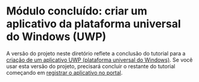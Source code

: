 # <a name="completed-module-create-a-universal-windows-platform-uwp-app"></a>Módulo concluído: criar um aplicativo da plataforma universal do Windows (UWP)

A versão do projeto neste diretório reflete a conclusão do tutorial para a [criação de um aplicativo UWP (plataforma universal do Windows)](https://docs.microsoft.com/graph/training/uwp-tutorial?tutorial-step=1). Se você usar esta versão do projeto, precisará concluir o restante do tutorial começando em [registrar o aplicativo no portal](https://docs.microsoft.com/graph/training/uwp-tutorial?tutorial-step=2).